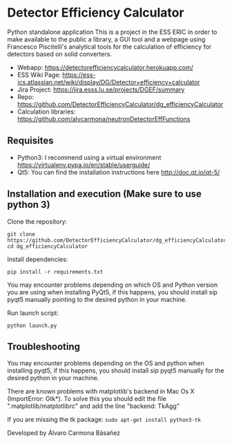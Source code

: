 Detector Efficiency Calculator
============

Python standalone application 
This is a project in the ESS ERIC in order to make available to the public a library, a GUI tool and a webpage using Francesco Piscitelli's analytical tools for the calculation of efficiency for detectors based on solid converters.

- Webapp:          https://detectorefficiencycalculator.herokuapp.com/
- ESS Wiki Page:   https://ess-ics.atlassian.net/wiki/display/DG/Detector+efficiency+calculator
- Jira Project:    https://jira.esss.lu.se/projects/DGEF/summary
- Repo:            https://github.com/DetectorEfficiencyCalculator/dg_efficiencyCalculator
- Calculation libraries: https://github.com/alvcarmona/neutronDetectorEffFunctions

Requisites
------------
- Python3: I recommend using a virtual environment  https://virtualenv.pypa.io/en/stable/userguide/
- Qt5: You can find the installation instructions here http://doc.qt.io/qt-5/ 

Installation and execution (Make sure to use python 3)
------------

Clone the repository:
```
git clone https://github.com/DetectorEfficiencyCalculator/dg_efficiencyCalculator
cd dg_efficiencyCalculator
```
Install dependencies:

```
pip install -r requirements.txt
```
You may encounter problems depending on which OS and Python version you are using when installing PyQt5, if this happens, you should install sip pyqt5 manually pointing to the desired python in your machine.

Run launch script:
```
python launch.py
```
Troubleshooting
------------

You may encounter problems depending on the OS and python when installing pyqt5, if this happens, you should install
sip pyqt5 manually for the desired python in your machine.

There are known problems with matplotlib's backend in Mac Os X (ImportError: Gtk*).
To solve this you should edit the file ".matplotlib/matplotlibrc" and add the line "backend: TkAgg"

If you are missing the tk package:  ```sudo apt-get install python3-tk```

Developed by Álvaro Carmona Básañez
